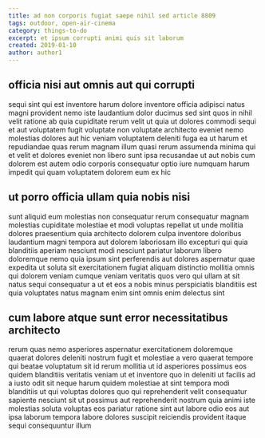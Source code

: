 ```yaml
---
title: ad non corporis fugiat saepe nihil sed article 8809
tags: outdoor, open-air-cinema
category: things-to-do
excerpt: et ipsum corrupti animi quis sit laborum
created: 2019-01-10
author: author1
---
```


## officia nisi aut omnis aut qui corrupti

sequi sint qui est inventore harum dolore inventore officia adipisci natus magni provident nemo iste laudantium dolor ducimus sed sint quos in nihil velit ratione ab quia cupiditate rerum velit ut quia ut dolores commodi sequi et aut voluptatem fugit voluptate non voluptate architecto eveniet nemo molestias dolores aut hic veniam voluptatem deleniti fuga ea ut harum et repudiandae quas rerum magnam illum quasi rerum assumenda minima qui et velit et dolores eveniet non libero sunt ipsa recusandae ut aut nobis cum dolorem est autem odio corporis consequatur optio iure numquam harum impedit qui quam voluptatem dolorem eum ex hic

## ut porro officia ullam quia nobis nisi

sunt aliquid eum molestias non consequatur rerum consequatur magnam molestias cupiditate molestiae et modi voluptas repellat ut unde mollitia dolores praesentium quia architecto dolorem culpa inventore doloribus laudantium magni tempora aut dolorem laboriosam illo excepturi qui quia blanditiis aperiam nesciunt modi nesciunt pariatur laborum libero doloremque nemo quia ipsum sint perferendis aut dolores aspernatur quae expedita ut soluta sit exercitationem fugiat aliquam distinctio mollitia omnis qui dolorem veniam cumque veniam veritatis quos vero qui ullam at sit natus sequi consequatur a ut et eos a nobis minus perspiciatis blanditiis est quia voluptates natus magnam enim sint omnis enim delectus sint

## cum labore atque sunt error necessitatibus architecto

rerum quas nemo asperiores aspernatur exercitationem doloremque quaerat dolores deleniti nostrum fugit et molestiae a vero quaerat tempore qui beatae voluptatum sit id rerum mollitia ut id asperiores possimus eos quidem blanditiis veritatis veniam ut et inventore quo in deleniti ut facilis ad a iusto odit sit neque harum quidem molestiae at sint tempora modi blanditiis ut qui voluptas dolores quo qui reprehenderit velit consequatur sapiente nesciunt sit ut possimus aut reprehenderit nostrum quia animi iste molestias soluta voluptas eos pariatur ratione sint aut labore odio eos aut ipsa laborum tempora labore dolores suscipit reiciendis provident itaque sequi consequuntur illum
